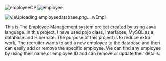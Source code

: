 
![employeeOP](https://github.com/user-attachments/assets/c3aa35f0-e77b-49f9-9cf8-68cb9c647b58)
![employee](https://github.com/user-attachments/assets/37b502fb-3696-4ba5-b62f-c7da67d55c8f)

![vie![Uploading employeedatabase.png…]()
wEmpl](https://github.com/user-attachments/assets/9ffeb3b0-53e9-486d-8903-4c5fa443548f)


This is  The Employee Management system project created by using Java language. In this project, I have used pojo class, Interfaces,  MySQL as a database and Hibernate. The purpose of this project is to reduce extra work, The recruiter wants to add a new employee to the database and then can easily add or remove the specific employee. We can find any employee by using their name or employee ID and can remove or update their details.


